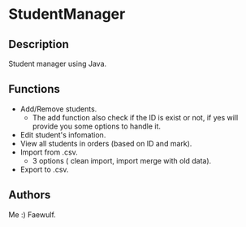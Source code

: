 # StudentManager

## Description

Student manager using Java.

## Functions

* Add/Remove students.
  * The add function also check if the ID is exist or not, if yes will provide you some options to handle it. 
* Edit student's infomation.
* View all students in orders (based on ID and mark).
* Import from .csv.
  * 3 options ( clean import, import merge with old data).
* Export to .csv.

## Authors

Me :) Faewulf.
